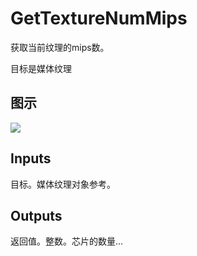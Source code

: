# GetTextureNumMips

获取当前纹理的mips数。

目标是媒体纹理

## 图示

![]($-20221218-20023138.png)

## Inputs

目标。媒体纹理对象参考。  

## Outputs

返回值。整数。芯片的数量...
